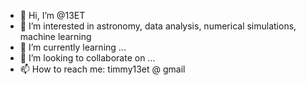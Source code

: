 - 👋 Hi, I’m @13ET
- 👀 I’m interested in astronomy, data analysis, numerical simulations, machine learning
- 🌱 I’m currently learning ...
- 💞️ I’m looking to collaborate on ...
- 📫 How to reach me: timmy13et @ gmail

<!---
13ET/13ET is a ✨ special ✨ repository because its `README.md` (this file) appears on your GitHub profile.
You can click the Preview link to take a look at your changes.
--->
